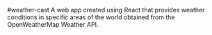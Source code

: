 #weather-cast
A web app created using React that provides weather conditions in specific areas of the world obtained from the OpenWeatherMap Weather API.